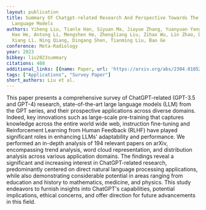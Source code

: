 ```yaml
---
layout: publication
title: Summary Of Chatgpt-related Research And Perspective Towards The Future Of Large
  Language Models
authors: Yiheng Liu, Tianle Han, Siyuan Ma, Jiayue Zhang, Yuanyuan Yang, Jiaming Tian,
  Hao He, Antong Li, Mengshen He, Zhengliang Liu, Zihao Wu, Lin Zhao, Dajiang Zhu,
  Xiang Li, Ning Qiang, Dingang Shen, Tianming Liu, Bao Ge
conference: Meta-Radiology
year: 2023
bibkey: liu2023summary
citations: 468
additional_links: [{name: Paper, url: 'https://arxiv.org/abs/2304.01852'}]
tags: ["Applications", "Survey Paper"]
short_authors: Liu et al.
---
```

This paper presents a comprehensive survey of ChatGPT-related (GPT-3.5 and
GPT-4) research, state-of-the-art large language models (LLM) from the GPT
series, and their prospective applications across diverse domains. Indeed, key
innovations such as large-scale pre-training that captures knowledge across the
entire world wide web, instruction fine-tuning and Reinforcement Learning from
Human Feedback (RLHF) have played significant roles in enhancing LLMs'
adaptability and performance. We performed an in-depth analysis of 194 relevant
papers on arXiv, encompassing trend analysis, word cloud representation, and
distribution analysis across various application domains. The findings reveal a
significant and increasing interest in ChatGPT-related research, predominantly
centered on direct natural language processing applications, while also
demonstrating considerable potential in areas ranging from education and
history to mathematics, medicine, and physics. This study endeavors to furnish
insights into ChatGPT's capabilities, potential implications, ethical concerns,
and offer direction for future advancements in this field.